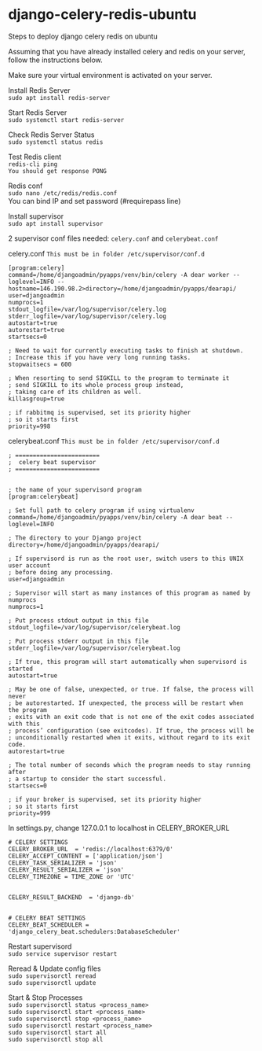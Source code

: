 # django-celery-redis-ubuntu
Steps to deploy django celery redis on ubuntu

Assuming that you have already installed celery and redis on your server, follow the instructions below.

Make sure your virtual environment is activated on your server.

Install Redis Server  
`sudo apt install redis-server`  
  
Start Redis Server  
`sudo systemctl start redis-server`  
  
Check Redis Server Status  
`sudo systemctl status redis`  

Test Redis client  
`redis-cli ping`  
`You should get response PONG`  

Redis conf  
`sudo nano /etc/redis/redis.conf`  
You can bind IP and set password (#requirepass line)

Install supervisor  
`sudo apt install supervisor`  
  
2 supervisor conf files needed: `celery.conf` and `celerybeat.conf`  

celery.conf  `This must be in folder /etc/supervisor/conf.d`  
```  
[program:celery]
command=/home/djangoadmin/pyapps/venv/bin/celery -A dear worker --loglevel=INFO --hostname=146.190.98.2>directory=/home/djangoadmin/pyapps/dearapi/
user=djangoadmin
numprocs=1
stdout_logfile=/var/log/supervisor/celery.log
stderr_logfile=/var/log/supervisor/celery.log
autostart=true
autorestart=true
startsecs=0

; Need to wait for currently executing tasks to finish at shutdown.
; Increase this if you have very long running tasks.
stopwaitsecs = 600

; When resorting to send SIGKILL to the program to terminate it
; send SIGKILL to its whole process group instead,
; taking care of its children as well.
killasgroup=true

; if rabbitmq is supervised, set its priority higher
; so it starts first
priority=998
```

  
celerybeat.conf  `This must be in folder /etc/supervisor/conf.d`
```
; ========================
;  celery beat supervisor
; ========================


; the name of your supervisord program
[program:celerybeat]

; Set full path to celery program if using virtualenv
command=/home/djangoadmin/pyapps/venv/bin/celery -A dear beat --loglevel=INFO

; The directory to your Django project
directory=/home/djangoadmin/pyapps/dearapi/

; If supervisord is run as the root user, switch users to this UNIX user account
; before doing any processing.
user=djangoadmin

; Supervisor will start as many instances of this program as named by numprocs
numprocs=1

; Put process stdout output in this file
stdout_logfile=/var/log/supervisor/celerybeat.log

; Put process stderr output in this file
stderr_logfile=/var/log/supervisor/celerybeat.log

; If true, this program will start automatically when supervisord is started
autostart=true

; May be one of false, unexpected, or true. If false, the process will never
; be autorestarted. If unexpected, the process will be restart when the program
; exits with an exit code that is not one of the exit codes associated with this
; process’ configuration (see exitcodes). If true, the process will be
; unconditionally restarted when it exits, without regard to its exit code.
autorestart=true

; The total number of seconds which the program needs to stay running after
; a startup to consider the start successful.
startsecs=0

; if your broker is supervised, set its priority higher
; so it starts first
priority=999
```  
  
In settings.py, change 127.0.0.1 to localhost in CELERY_BROKER_URL  
```
# CELERY SETTINGS
CELERY_BROKER_URL  = 'redis://localhost:6379/0'
CELERY_ACCEPT_CONTENT = ['application/json']
CELERY_TASK_SERIALIZER = 'json'
CELERY_RESULT_SERIALIZER = 'json'
CELERY_TIMEZONE = TIME_ZONE or 'UTC'


CELERY_RESULT_BACKEND  = 'django-db'


# CELERY BEAT SETTINGS
CELERY_BEAT_SCHEDULER = 'django_celery_beat.schedulers:DatabaseScheduler'
```


Restart supervisord  
`sudo service supervisor restart`

Reread & Update config files  
`sudo supervisorctl reread`  
`sudo supervisorctl update`

Start & Stop Processes  
`sudo supervisorctl status <process_name>`  
`sudo supervisorctl start <process_name>`  
`sudo supervisorctl stop <process_name>`  
`sudo supervisorctl restart <process_name>`  
`sudo supervisorctl start all`  
`sudo supervisorctl stop all`  
